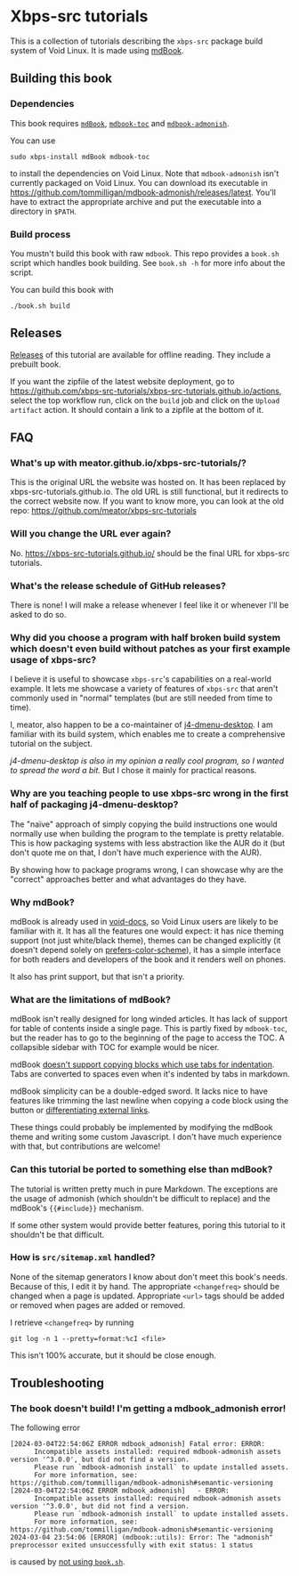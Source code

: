 # Xbps-src tutorials
This is a collection of tutorials describing the `xbps-src` package build system
of Void Linux. It is made using [mdBook](https://rust-lang.github.io/mdBook/).

## Building this book
### Dependencies
This book requires [`mdBook`](https://github.com/rust-lang/mdBook),
[`mdbook-toc`](https://github.com/badboy/mdbook-toc) and
[`mdbook-admonish`](https://github.com/tommilligan/mdbook-admonish).

You can use

```
sudo xbps-install mdBook mdbook-toc
```

to install the dependencies on Void Linux. Note that `mdbook-admonish` isn't
currently packaged on Void Linux. You can download its executable in
<https://github.com/tommilligan/mdbook-admonish/releases/latest>. You'll have to
extract the appropriate archive and put the executable into a directory in
`$PATH`.

### Build process
You mustn't build this book with raw `mdbook`. This repo provides a `book.sh`
script which handles book building. See `book.sh -h` for more info about the
script.

You can build this book with

```
./book.sh build
```

## Releases
[Releases](https://github.com/xbps-src-tutorials/xbps-src-tutorials.github.io/releases/latest)
of this tutorial are available for offline reading. They include a prebuilt
book.

If you want the zipfile of the latest website deployment, go to
<https://github.com/xbps-src-tutorials/xbps-src-tutorials.github.io/actions>,
select the top workflow run, click on the `build` job and click on the `Upload
artifact` action. It should contain a link to a zipfile at the bottom of it.

## FAQ
### What's up with meator.github.io/xbps-src-tutorials/?
This is the original URL the website was hosted on. It has been replaced by
xbps-src-tutorials.github.io. The old URL is still functional, but it redirects
to the correct website now. If you want to know more, you can look at the old
repo: https://github.com/meator/xbps-src-tutorials

### Will you change the URL ever again?
No. <https://xbps-src-tutorials.github.io/> should be the final URL for xbps-src
tutorials.

### What's the release schedule of GitHub releases?
There is none! I will make a release whenever I feel like it or whenever I'll be
asked to do so.

### Why did you choose a program with half broken build system which doesn't even build without patches as your first example usage of xbps-src?
I believe it is useful to showcase `xbps-src`'s capabilities on a real-world
example. It lets me showcase a variety of features of `xbps-src` that aren't
commonly used in "normal" templates (but are still needed from time to time).

I, meator, also happen to be a co-maintainer of
[j4-dmenu-desktop](https://github.com/enkore/j4-dmenu-desktop). I am familiar
with its build system, which enables me to create a comprehensive tutorial on
the subject.

_j4-dmenu-desktop is also in my opinion a really cool program, so I wanted to
spread the word a bit._ But I chose it mainly for practical reasons.

### Why are you teaching people to use xbps-src wrong in the first half of packaging j4-dmenu-desktop?
The "naïve" approach of simply copying the build instructions one would normally
use when building the program to the template is pretty relatable. This is how
packaging systems with less abstraction like the AUR do it (but don't quote me
on that, I don't have much experience with the AUR).

By showing how to package programs wrong, I can showcase why are the "correct"
approaches better and what advantages do they have.

### Why mdBook?
mdBook is already used in [void-docs](https://github.com/void-linux/void-docs),
so Void Linux users are likely to be familiar with it. It has all the features
one would expect: it has nice theming support (not just white/black theme),
themes can be changed explicitly (it doesn't depend solely on
[prefers-color-scheme](https://developer.mozilla.org/en-US/docs/Web/CSS/@media/prefers-color-scheme)),
it has a simple interface for both readers and developers of the book and it
renders well on phones.

It also has print support, but that isn't a priority.

### What are the limitations of mdBook?
mdBook isn't really designed for long winded articles. It has lack of support
for table of contents inside a single page. This is partly fixed by
`mdbook-toc`, but the reader has to go to the beginning of the page to access
the TOC. A collapsible sidebar with TOC for example would be nicer.

mdBook [doesn't support copying blocks which use tabs for
indentation](https://github.com/rust-lang/mdBook/issues/1686). Tabs are
converted to spaces even when it's indented by tabs in markdown.

mdBook simplicity can be a double-edged sword. It lacks nice to have features
like trimming the last newline when copying a code block using the button or
[differentiating external
links](https://github.com/rust-lang/mdBook/issues/2326).

These things could probably be implemented by modifying the mdBook theme and
writing some custom Javascript. I don't have much experience with that, but
contributions are welcome!

### Can this tutorial be ported to something else than mdBook?
The tutorial is written pretty much in pure Markdown. The exceptions are the
usage of admonish (which shouldn't be difficult to replace) and the mdBook's
`{{#include}}` mechanism.

If some other system would provide better features, poring this tutorial to it
shouldn't be that difficult.

### How is `src/sitemap.xml` handled?
None of the sitemap generators I know about don't meet this book's needs.
Because of this, I edit it by hand. The appropriate `<changefreq>` should be
changed when a page is updated. Appropriate `<url>` tags should be added or
removed when pages are added or removed.

I retrieve `<changefreq>` by running

```
git log -n 1 --pretty=format:%cI <file>
```

This isn't 100% accurate, but it should be close enough.

## Troubleshooting
### The book doesn't build! I'm getting a mdbook_admonish error!
The following error

```
[2024-03-04T22:54:06Z ERROR mdbook_admonish] Fatal error: ERROR:
      Incompatible assets installed: required mdbook-admonish assets version '^3.0.0', but did not find a version.
      Please run `mdbook-admonish install` to update installed assets.
      For more information, see: https://github.com/tommilligan/mdbook-admonish#semantic-versioning
[2024-03-04T22:54:06Z ERROR mdbook_admonish]   - ERROR:
      Incompatible assets installed: required mdbook-admonish assets version '^3.0.0', but did not find a version.
      Please run `mdbook-admonish install` to update installed assets.
      For more information, see: https://github.com/tommilligan/mdbook-admonish#semantic-versioning
2024-03-04 23:54:06 [ERROR] (mdbook::utils): Error: The "admonish" preprocessor exited unsuccessfully with exit status: 1 status
```

is caused by [not using `book.sh`](#build-process).
